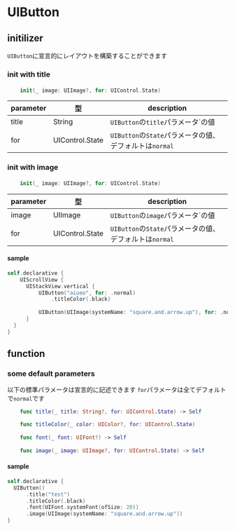 # UIButton

## initilizer

`UIButton`に宣言的にレイアウトを構築することができます  

### init with title

#### 
```swift
    init(_ image: UIImage?, for: UIControl.State)
```

|  parameter | 型 | description |
| ---- | ---- | ---- |
| title | String | `UIButton`の`title`パラメータ`の値 |
| for | UIControl.State | `UIButton`の`State`パラメータの値、デフォルトは`normal` |

### init with image

#### 
```swift
    init(_ image: UIImage?, for: UIControl.State)
```

|  parameter | 型 | description |
| ---- | ---- | ---- |
| image | UIImage | `UIButton`の`image`パラメータ`の値 |
| for | UIControl.State | `UIButton`の`State`パラメータの値、デフォルトは`normal` |


#### sample

```swift
self.declarative {
    UIScrollView {
      UIStackView.vertical {
          UIButton("aiueo", for: .normal)
              .titleColor(.black)
   
          UIButton(UIImage(systemName: "square.and.arrow.up"), for: .normal)
      }
  }
}
```

## function

### some default parameters

以下の標準パラメータは宣言的に記述できます
`for`パラメータは全てデフォルトで`normal`です

```swift
    func title(_ title: String?, for: UIControl.State) -> Self

    func titleColor(_ color: UIColor?, for: UIControl.State)
    
    func font(_ font: UIFont?) -> Self
    
    func image(_ image: UIImage?, for: UIControl.State) -> Self
```

#### sample

```swift
self.declarative {
  UIButton()
      .title("test")
      .titleColor(.black)
      .font(UIFont.systemFont(ofSize: 20))
      .image(UIImage(systemName: "square.and.arrow.up"))
}
```